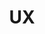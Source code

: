 ---
# This topic lives at
# https://digital.gov/topics/ux

# Topic Title
title: "UX"

# description — keep it short and clear
# summary: "Create user-focused content and designs, and make government information accessible to people with disabilities."

# Weight
weight: 1

# For more information on managing topics,
# see https://github.com/GSA/digitalgov.gov/wiki/topics
---